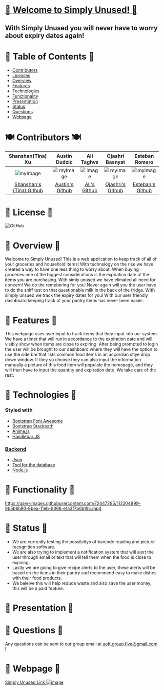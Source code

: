 # <a href="">🥗 Welcome to Simply Unused! 🥗</a>
## With Simply Unused you will never have to worry about expiry dates again!

# 🍎 Table of Contents 🍎

* [Contributors](#Contributors)
* [Licenses](#Licenses) 
* [Overview](#Overview)
* [Features](#Features)
* [Technologies](#Technologies)
* [Functionality](#Functionality)
* [Presentation](#Presentation)
* [Status](#Status)
* [Questions](#Questions)
* [Webpage](#Webpage)

<a name="Contributors"></a>
# 🍽 Contributors 🍽


|Shanshan(Tina) Xu|Austin Dudzic|Ali Taghva|Ojashri Basnyat|Esteban Romero
|:---:|:---:|:---:|:---:|:---:|
|![myImage](https://avatars.githubusercontent.com/u/77250536?s=460&u=e5c6bc1d7852a92834c9641f800430924902a4f8&v=4)|![myImage](https://ca.slack-edge.com/T01EXTZCZ44-U01FG6JGREX-8aab55bc0e29-512)|![image](https://user-images.githubusercontent.com/72447285/111550764-3240a780-8755-11eb-9c79-386292e447f1.png)|![myImage](https://ca.slack-edge.com/T01EXTZCZ44-U01FJHU7QFL-f542de91cc26-512) |![myImage](https://ca.slack-edge.com/T01EXTZCZ44-U01FQLMPF60-9d41f3ddda9e-512)|
|<a href="https://github.com/shanshantina" target="_blank"> Shanshan's (Tina) Github</a>| <a href="https://github.com/Studzic"> Austin's Github</a>|<a href="https://github.com/a-taghva">Ali's Github</a>|<a href="https://github.com/Ojashri-Basnyat"> Ojashri's Github</a>|<a href="https://github.com/esroleo">Esteban's Github|

<a name="Licenses"></a>
# 📃 License  📃 
![GitHub](https://img.shields.io/github/license/Bootcamp-group5/simply-unused?color=purple&style=plastic)

<a name="Overview"></a>
# 🍝 Overview 🍝
Welcome to Simply Unused! This is a web application to keep track of all of your groceries and household items! With technology on the rise we have created a way to have one less thing to worry about. When buying groceries one of the biggest considerations is the expiration date of the items you are purchasing. With simly unused we have elimated all need for concern! We do the remebering for you! Never again will you the user have to do the sniff test on that questionable milk in the back of the fridge. WIth simply unsued we track the expiry dates for you! With our user friendly dashboard keeping track of your pantry items has never been easier.

<a name="Features"></a>
# 🥩 Features 🥩
This webpage uses user input to track items that they input into our system. We have a timer that will run in accordance to the expiration date and will visibly show when items are close to expiring. After being prompted to login the user will be brought to our dashboard where they will have the option to use the side bar that lists common food items in an accordian stlye drop down window. If they so choose they can also input the information manually a picture of this food item will populate the homepage, and they will then have to input the quantity and expiration date. We take care of the rest.  

<a name="Technologies"></a>
# 🍲 Technologies 🍲

### Styled with 
* <a href="https://www.bootstrapcdn.com/fontawesome/"> Bootstrap Font Awesome</a>
* <a href="https://www.bootstrapcdn.com/"> Bootstrap Stackpath
* <a href="https://animejs.com/"> Anime.js</a> 
* <a href="https://handlebarsjs.com/JS"> Handlebar JS


### Backend
* Json 
* Tsql for the database
* Node.js
 
 <a name="Functionality"></a> 
# 🌮 Functionality 🌮
https://user-images.githubusercontent.com/72447285/112204899-9b5b6b80-8bea-11eb-9368-e1a3f7b6b19c.mp4

<a name="Status"></a>
# 🍭 Status 🍭
* We are currently testing the possibiltys of barcode reading and picture recognition software.
* We are also trying to implement a notification system that will alert the user through email or text that will tell them when the food is close to expiring.
* Lastly we are going to give recipe alerts to the user, these alerts will be based on the items in their pantry and recommend easy to make dishes with their food products.
* We beleive this will help reduce waste and also save the user money, this will be a paid feature. 

<a name="Presentation"></a>
# 🍣 Presentation 🍣


<a name ="Questions"></a>
# 🙋‍ Questions 🙋‍
Any questions can be sent to our group email at uoft.group.five@gmail.com !

<a name="Webpage"></a>
# 🍱 Webpage 🍱
<a href= "https://boiling-stream-03491.herokuapp.com/"> Simply Unused Link
![image](https://user-images.githubusercontent.com/72447285/112203646-263b6680-8be9-11eb-888c-f7ae03b7a9f5.png)


